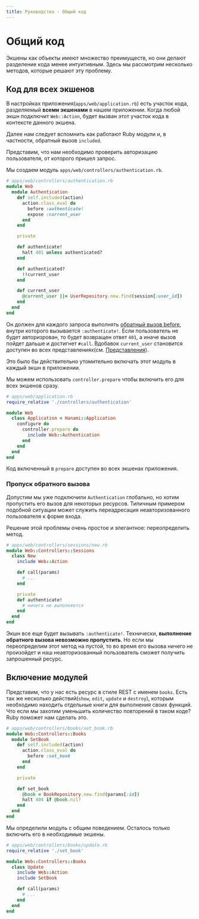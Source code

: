```yaml
---
title: Руководство - Общий код
---
```


# Общий код

Экшены как объекты имеют множество преимуществ, но они делают разделение кода менее интуитивным.
Здесь мы рассмотрим несколько методов, которые решают эту проблему.

## Код для всех экшенов

В настройках приложения(`apps/web/application.rb`) есть участок кода, разделяемый **всеми экшенами** в нашем приложении. Когда любой экшн подключит `Web::Action`, будет вызван этот участок кода в контексте данного экшена.

Далее нам следует вспомнить как работают Ruby модули и, в частности, обратный вызов `included`.

Представим, что нам необходимо проверить авторизацию пользователя, от которого пришел запрос.

Мы создаем модуль `apps/web/controllers/authentication.rb`.

```ruby
# apps/web/controllers/authentication.rb
module Web
  module Authentication
    def self.included(action)
      action.class_eval do
        before :authenticate!
        expose :current_user
      end
    end

    private

    def authenticate!
      halt 401 unless authenticated?
    end

    def authenticated?
      !!current_user
    end

    def current_user
      @current_user ||= UserRepository.new.find(session[:user_id])
    end
  end
end
```

Он должен для каждого запроса выполнять [обратный вызов before](/guides/actions/control-flow), внутри которого вызывается `:authenticate!`.
Если пользователь не будет авторизрован, то будет возвращен ответ `401`, а иначе вызов пойдет дальше и достигнет `#call`.
Вдобавок `current_user` становится доступен во всех представлениях(см. [Представления](/guides/actions/exposures)).

Это было бы действительно утомительно включать этот модуль в каждый экшн в приложении.

Мы можем использовать `controller.prepare` чтобы включить его для всех экшенов сразу.

```ruby
# apps/web/application.rb
require_relative './controllers/authentication'

module Web
  class Application < Hanami::Application
    configure do
      controller.prepare do
        include Web::Authentication
      end
    end
  end
end
```

<p class="warning">
Код включенный в <code>prepare</code> доступен во всех экшенах приложения.
</p>

### Пропуск обратного вызова

Допустим мы уже подключили `Authentication` глобально, но хотим пропустить его вызов для некоторых ресурсов.
Типичным примером подобной ситуации может служить переадресация неавторизованного пользователя к форме входа.

Решение этой проблемы очень простое и элегантное: переопределить метод.

```ruby
# apps/web/controllers/sessions/new.rb
module Web::Controllers::Sessions
  class New
    include Web::Action

    def call(params)
      # ...
    end

    private
    def authenticate!
      # ничего не выполняется
    end
  end
end
```

Экшн все еще будет вызывать `:authenticate!`. Технически, **выполнение обратного вызова невозможно пропустить**.
Но если мы переопределим этот метод на пустой, то во время его вызова ничего не произойдет и наш неавторизованный пользователь сможет получить запрошенный ресурс.

## Включение модулей

Представим, что у нас есть ресурс в стиле REST с именем `books`.
Есть так же несколько действий(`show`, `edit`, `update` и `destroy`), которым необходимо находить отдельные книги для выполнения своих функций.
Что если мы захотим уменьшить количество повторений в таком коде?
Ruby поможет нам сделать это.

```ruby
# apps/web/controllers/books/set_book.rb
module Web::Controllers::Books
  module SetBook
    def self.included(action)
      action.class_eval do
        before :set_book
      end
    end

    private

    def set_book
      @book = BookRepository.new.find(params[:id])
      halt 404 if @book.nil?
    end
  end
end
```

Мы определили модуль с общим поведением. Осталось только включить его в необходимые экшены.

```ruby
# apps/web/controllers/books/update.rb
require_relative './set_book'

module Web::Controllers::Books
  class Update
    include Web::Action
    include SetBook

    def call(params)
      # ...
    end
  end
end
```
